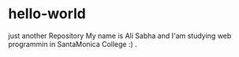 # hello-world
just another Repository
My name is Ali Sabha and I'am studying web programmin in SantaMonica College :) .
